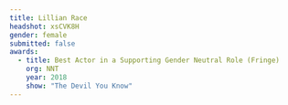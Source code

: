 ```yaml
---
title: Lillian Race
headshot: xsCVK8H
gender: female
submitted: false
awards:
  - title: Best Actor in a Supporting Gender Neutral Role (Fringe)
    org: NNT
    year: 2018
    show: "The Devil You Know"
---
```

